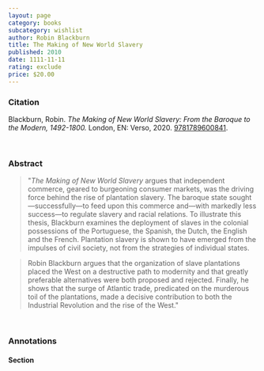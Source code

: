 ```yaml
---
layout: page
category: books
subcategory: wishlist
author: Robin Blackburn
title: The Making of New World Slavery
published: 2010
date: 1111-11-11
rating: exclude
price: $20.00
---
```


### Citation

Blackburn, Robin. *The Making of New World Slavery: From the Baroque to the Modern, 1492-1800.* London, EN: Verso, 2020. [9781789600841](https://www.versobooks.com/en-ca/products/1571-the-making-of-new-world-slavery).

<br>

### Abstract

> "*The Making of New World Slavery* argues that independent commerce, geared to burgeoning consumer markets, was the driving force behind the rise of plantation slavery. The baroque state sought—successfully—to feed upon this commerce and—with markedly less success—to regulate slavery and racial relations. To illustrate this thesis, Blackburn examines the deployment of slaves in the colonial possessions of the Portuguese, the Spanish, the Dutch, the English and the French. Plantation slavery is shown to have emerged from the impulses of civil society, not from the strategies of individual states.

> Robin Blackburn argues that the organization of slave plantations placed the West on a destructive path to modernity and that greatly preferable alternatives were both proposed and rejected. Finally, he shows that the surge of Atlantic trade, predicated on the murderous toil of the plantations, made a decisive contribution to both the Industrial Revolution and the rise of the West."

<br>

### Annotations

#### Section

<br>
